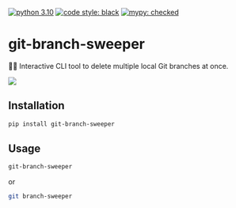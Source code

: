 [![python 3.10](https://img.shields.io/badge/Python-3.10-3776AB.svg?style=flat&logo=python&logoColor=white)](https://www.python.org)
[![code style: black](https://img.shields.io/badge/code%20style-black-000000.svg)](https://github.com/psf/black)
[![mypy: checked](https://www.mypy-lang.org/static/mypy_badge.svg)](https://mypy-lang.org/)

# git-branch-sweeper

🧹✨ Interactive CLI tool to delete multiple local Git branches at once.

![](https://raw.githubusercontent.com/RenDelaCruz/git-branch-sweeper/main/assets/example.svg)

<!--
https://carbon.now.sh/?bg=rgba%28255%2C255%2C255%2C1%29&t=vscode&wt=none&l=auto&width=710&ds=false&dsyoff=20px&dsblur=68px&wc=true&wa=false&pv=26px&ph=24px&ln=false&fl=1&fm=Hack&fs=14px&lh=133%25&si=false&es=1x&wm=false&code=%2524%2520git-branch-sweeper%250A%250A%253F%2520Select%2520branches%2520to%2520delete%253A%2520%28use%2520%255Bspace%255D%2520to%2520select%252C%2520or%2520%255Ba%255D%2520to%2520toggle%2520all%29%250A%2520%2520Current%2520branch%253A%2520PROJ-435_current-task%2520%250A%2520%2520%25E2%2597%2589%2520PROJ-654_old-ticket%250A%25E2%259D%25AF%2520%25E2%2597%2589%2520PROJ-934_extra-branch%2520%250A%2520%2520%25E2%2597%258B%2520PROJ-324_testing-feat%250A%2520%2520%25E2%2597%258B%2520main%250A%250ABranches%2520for%2520deletion%253A%250A1.%2520PROJ-654_old-ticket%2520%250A2.%2520PROJ-934_extra-branch%2520%250A%250A%253F%2520Delete%2520these%25202%2520branches%253F%2520%28y%252FN%29%2520Yes%250A%250ADeleted%2520branch%2520PROJ-654_old-ticket%2520%28was%2520cb0c590%29.%250ADeleted%2520branch%2520PROJ-934_extra-branch%2520%28was%2520cb0c590%29.%250A%250AAll%2520selected%2520branches%2520deleted.%2520%25F0%259F%25A7%25B9%25E2%259C%25A8&tb=
-->

<!-- ```sh
$ git-branch-sweeper

? Select branches to delete: (use [space] to select, or [a] to toggle all)
  Current branch: PROJ-435_current-task 
  ◉ PROJ-654/old-ticket
❯ ◉ PROJ-934/extra-branch 
  ○ PROJ-324/testing-feat


Branches for deletion:
1. PROJ-654/old-ticket 
2. PROJ-934/extra-branch 

? Delete these 2 branches? (y/N) Yes

Deleted branch PROJ-654/old-ticket (was cb0c590).
Deleted branch PROJ-934/extra-branch (was cb0c590).

All selected branches deleted. 🧹✨
``` -->


## Installation

```sh
pip install git-branch-sweeper
```

## Usage

```sh
git-branch-sweeper
```

or

```sh
git branch-sweeper
```
